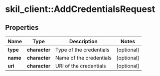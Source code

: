 # skil_client::AddCredentialsRequest

## Properties
Name | Type | Description | Notes
------------ | ------------- | ------------- | -------------
**type** | **character** | Type of the credentials | [optional] 
**name** | **character** | Name of the credentials | [optional] 
**uri** | **character** | URI of the credentials | [optional] 


